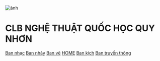 <!DOCTYPE html>
<html lang="en">
<head>
    <meta charset="UTF-8">
    <meta name="viewport" content="width=device-width, initial-scale=1.0">
    <link rel="stylesheet" href="main.css">
    <title>Document</title>
</head>
<body>
    <div class="imgl">
    <img src="./umg2/a379d6bd-272b-43ea-96d0-7c133fbe5c30.jpg" alt="ảnh">
    </div>
    <h1>CLB NGHỆ THUẬT QUỐC HỌC QUY NHƠN</h1>
    <div class="line"></div>
    <nav>
        <a href="">Ban nhạc</a>
        <a href="">Ban nhảy</a>
        <a href="">Ban vẽ</a>
        <a href="">HOME</a>
        <a href="">Ban kịch</a>
        <a href="">Ban truyền thông</a>
    </nav>
</body>
</html>
